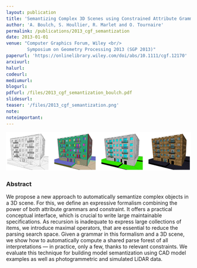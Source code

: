 ```yaml
---
layout: publication
title: 'Semantizing Complex 3D Scenes using Constrained Attribute Grammars'
author: 'A. Boulch, S. Houllier, R. Marlet and O. Tournaire'
permalink: /publications/2013_cgf_semantization
date: 2013-01-01
venue: "Computer Graphics Forum, Wiley <br/>
        Symposium on Geometry Processing 2013 (SGP 2013)"
paperurl: 'https://onlinelibrary.wiley.com/doi/abs/10.1111/cgf.12170'
arxivurl: 
halurl:
codeurl: 
mediumurl: 
blogurl: 
pdfurl: /files/2013_cgf_semantization_boulch.pdf
slidesurl: 
teaser: '/files/2013_cgf_semantization.png'
note:
noteimportant:
---
```


![](/files/2013_cgf_semantization.png)

### Abstract

We propose a new approach to automatically semantize complex objects in a 3D scene. For this, we define an expressive formalism combining the power of both attribute grammars and constraint. It offers a practical conceptual interface, which is crucial to write large maintainable specifications. As recursion is inadequate to express large collections of items, we introduce maximal operators, that are essential to reduce the parsing search space. Given a grammar in this formalism and a 3D scene, we show how to automatically compute a shared parse forest of all interpretations — in practice, only a few, thanks to relevant constraints. We evaluate this technique for building model semantization using CAD model examples as well as photogrammetric and simulated LiDAR data.